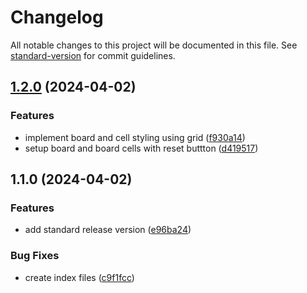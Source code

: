 # Changelog

All notable changes to this project will be documented in this file. See [standard-version](https://github.com/conventional-changelog/standard-version) for commit guidelines.

## [1.2.0](https://github.com/adammmusial/tic-tac-toe/compare/v1.1.0...v1.2.0) (2024-04-02)


### Features

* implement board and cell styling using grid ([f930a14](https://github.com/adammmusial/tic-tac-toe/commit/f930a14c65901a091b7eef51cfe55fdae49ab14a))
* setup board and board cells with reset buttton ([d419517](https://github.com/adammmusial/tic-tac-toe/commit/d4195173e5414d667821e15e946f013cc63f3b7c))

## 1.1.0 (2024-04-02)


### Features

* add standard release version ([e96ba24](https://github.com/adammmusial/tic-tac-toe/commit/e96ba2421af8b5291b19a5141d893cbe799caaae))


### Bug Fixes

* create index files ([c9f1fcc](https://github.com/adammmusial/tic-tac-toe/commit/c9f1fcc884d545b77bd95c5a34beb4ff9d013fb1))
